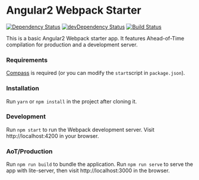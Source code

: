 # Angular2 Webpack Starter
[![Dependency Status](https://img.shields.io/david/jh-code/angular2-webpack-starter.svg)](https://david-dm.org/jh-code/angular2-webpack-starter)
[![devDependency Status](https://img.shields.io/david/dev/jh-code/angular2-webpack-starter.svg)](https://david-dm.org/jh-code/angular2-webpack-starter?type=dev)
[![Build Status](https://img.shields.io/travis/jh-code/angular2-webpack-starter.svg)](https://travis-ci.org/jh-code/angular2-webpack-starter)

This is a basic Angular2 Webpack starter app. It features Ahead-of-Time compilation for production and a development server.

### Requirements

[Compass](http://compass-style.org) is required (or you can modify the `start`script in `package.json`).

### Installation

Run `yarn` or `npm install` in the project after cloning it.

### Development

Run `npm start` to run the Webpack development server. Visit http://localhost:4200 in your browser.

### AoT/Production

Run `npm run build` to bundle the application. Run `npm run serve` to serve the app with lite-server, then visit http://localhost:3000 in the browser.
